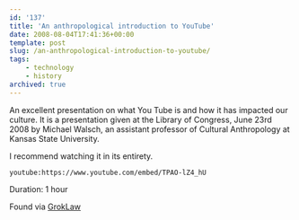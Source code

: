 ```yaml
---
id: '137'
title: 'An anthropological introduction to YouTube'
date: 2008-08-04T17:41:36+00:00
template: post
slug: /an-anthropological-introduction-to-youtube/
tags:
    - technology
    - history
archived: true
---
```


An excellent presentation on what You Tube is and how it has impacted our
culture. It is a presentation given at the Library of Congress, June 23rd 2008
by Michael Walsch, an assistant professor of Cultural Anthropology at Kansas
State University.

I recommend watching it in its entirety.

`youtube:https://www.youtube.com/embed/TPAO-lZ4_hU`

Duration: 1 hour

Found via
[GrokLaw](http://www.groklaw.net/article.php?story=20080803232159314)

<!-- more -->
